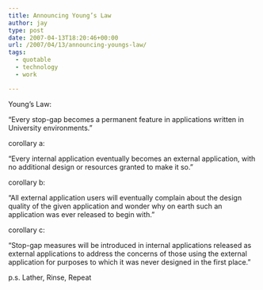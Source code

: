 ```yaml
---
title: Announcing Young’s Law
author: jay
type: post
date: 2007-04-13T18:20:46+00:00
url: /2007/04/13/announcing-youngs-law/
tags:
  - quotable
  - technology
  - work

---
```

Young’s Law:

“Every stop-gap becomes a permanent feature in applications written in University environments.”

corollary a:

“Every internal application eventually becomes an external application, with no additional design or resources granted to make it so.”

corollary b:

“All external application users will eventually complain about the design quality of the given application and wonder why on earth such an application was ever released to begin with.”

corollary c:

“Stop-gap measures will be introduced in internal applications released as external applications to address the concerns of those using the external application for purposes to which it was never designed in the first place.”

p.s. Lather, Rinse, Repeat